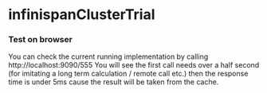 # infinispanClusterTrial


### Test on browser
You can check the current running implementation by calling 
http://localhost:9090/555 
You will see the first call needs over a half second (for imitating a long term calculation / remote call etc.)
then the response time is under 5ms cause the result will be taken from the cache.

